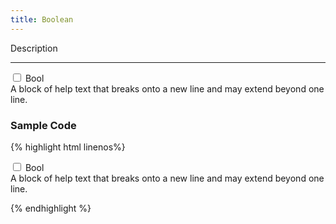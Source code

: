 ```yaml
---
title: Boolean
---
```


Description

**********

<form class="form-horizontal bh--form-example">
  <!-- A field and all related tags and content are wrapped in a form group element. -->
  <div class="form-group">
    <!-- Labels and fields are still column classes so that they are left aligned and reflow on smaller screens. -->
    <div class="col-sm-8 col-sm-offset-2">
      <div class="checkbox">
      <label>
        <input type="checkbox" id="blankCheckbox" value="option1" aria-label="..."> Bool
      </label>
      </div>
      <span class="help-block">A block of help text that breaks onto a new line and may extend beyond one line.</span>
    </div>
  </div>
</form>

### Sample Code

{% highlight html linenos%}

<div class="form-group">
  <!-- Checkboxes need an offset since the label is displayed to the right of the checkbox rather than to the left of the field. -->
  <div class="col-sm-8 col-sm-offset-2">
    <!-- The bool field is wrapped in a div with the class checkbox. -->
    <div class="checkbox">
      <label>
        <!-- The input is included inside the label tag. -->
        <input type="checkbox" id="blankCheckbox" value="option1"> Bool
      </label>
    </div>
    <!-- You may include help text. -->
    <span class="help-block">A block of help text that breaks onto a new line and may extend beyond one line.</span>
  </div>
</div>

{% endhighlight %}

